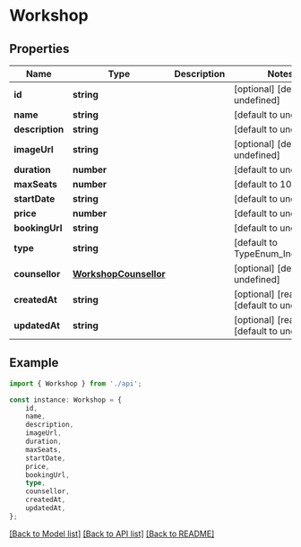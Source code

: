 # Workshop


## Properties

Name | Type | Description | Notes
------------ | ------------- | ------------- | -------------
**id** | **string** |  | [optional] [default to undefined]
**name** | **string** |  | [default to undefined]
**description** | **string** |  | [default to undefined]
**imageUrl** | **string** |  | [optional] [default to undefined]
**duration** | **number** |  | [default to undefined]
**maxSeats** | **number** |  | [default to 100]
**startDate** | **string** |  | [default to undefined]
**price** | **number** |  | [default to undefined]
**bookingUrl** | **string** |  | [default to undefined]
**type** | **string** |  | [default to TypeEnum_Individual]
**counsellor** | [**WorkshopCounsellor**](WorkshopCounsellor.md) |  | [optional] [default to undefined]
**createdAt** | **string** |  | [optional] [readonly] [default to undefined]
**updatedAt** | **string** |  | [optional] [readonly] [default to undefined]

## Example

```typescript
import { Workshop } from './api';

const instance: Workshop = {
    id,
    name,
    description,
    imageUrl,
    duration,
    maxSeats,
    startDate,
    price,
    bookingUrl,
    type,
    counsellor,
    createdAt,
    updatedAt,
};
```

[[Back to Model list]](../README.md#documentation-for-models) [[Back to API list]](../README.md#documentation-for-api-endpoints) [[Back to README]](../README.md)
